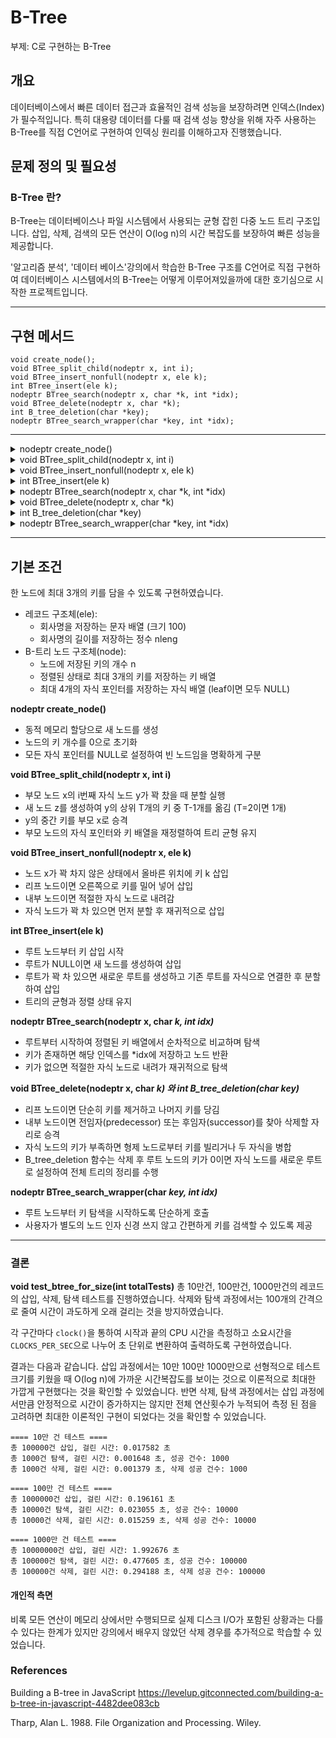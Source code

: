 # B-Tree
부제: C로 구현하는 B-Tree

## 개요
데이터베이스에서 빠른 데이터 접근과 효율적인 검색 성능을 보장하려면 인덱스(Index)가 필수적입니다. 특히 대용량 데이터를 다룰 때 검색 성능 향상을 위해 자주 사용하는 B-Tree를 직접 C언어로 구현하여 인덱싱 원리를 이해하고자 진행했습니다.

## 문제 정의 및 필요성
### B-Tree 란?
B-Tree는 데이터베이스나 파일 시스템에서 사용되는 균형 잡힌 다중 노드 트리 구조입니다. 삽입, 삭제, 검색의 모든 연산이 O(log n)의 시간 복잡도를 보장하여 빠른 성능을 제공합니다.

'알고리즘 분석', '데이터 베이스'강의에서 학습한 B-Tree 구조를 C언어로 직접 구현하여 데이터베이스 시스템에서의 B-Tree는 어떻게 이루어져있을까에 대한 호기심으로 시작한 프로젝트입니다.

---

## 구현 메서드

```
void create_node();
void BTree_split_child(nodeptr x, int i);
void BTree_insert_nonfull(nodeptr x, ele k);
int BTree_insert(ele k);
nodeptr BTree_search(nodeptr x, char *k, int *idx);
void BTree_delete(nodeptr x, char *k);
int B_tree_deletion(char *key);
nodeptr BTree_search_wrapper(char *key, int *idx);
```
---
<details>
<summary>nodeptr create_node()</summary>

```c
nodeptr create_node() {
    nodeptr x = (nodeptr)malloc(sizeof(node));
    if(x == NULL){ 
        perror("malloc"); 
        exit(1); 
    }
    x->n = 0;
    for(int i = 0; i < MAXK+1; i++){
        x->children[i] = NULL;
    }
    return x;
}
```

</details>

<details>
<summary>void BTree_split_child(nodeptr x, int i)</summary>

```c
void BTree_split_child(nodeptr x, int i) {
    nodeptr y = x->children[i];
    nodeptr z = create_node();
    z->n = T - 1;  // z에는 T-1개의 키가 저장됨 (T=2이면 1개)
    for(int j = 0; j < T - 1; j++){
         z->keys[j] = y->keys[j + T];
    }
    if(y->children[0] != NULL){
         for(int j = 0; j < T; j++){
              z->children[j] = y->children[j + T];
         }
    }
    y->n = T - 1;  // y는 T-1개의 키만 남김
    for(int j = x->n; j >= i + 1; j--){
         x->children[j+1] = x->children[j];
    }
    x->children[i+1] = z;
    for(int j = x->n - 1; j >= i; j--){
         x->keys[j+1] = x->keys[j];
    }
    x->keys[i] = y->keys[T-1];  // y의 중간 키 승격
    x->n++;
}
```

</details>

<details>
<summary>void BTree_insert_nonfull(nodeptr x, ele k)</summary>

```c
void BTree_insert_nonfull(nodeptr x, ele k) {
    int i = x->n - 1;
    if(x->children[0] == NULL) {  // leaf인 경우
         while(i >= 0 && strcmp(k.name, x->keys[i].name) < 0) {
              x->keys[i+1] = x->keys[i];
              i--;
         }
         x->keys[i+1] = k;
         x->n++;
    } else {
         while(i >= 0 && strcmp(k.name, x->keys[i].name) < 0) {
              i--;
         }
         i++;
         if(x->children[i]->n == MAXK) {  // 자식이 꽉 찼으면 먼저 분할
              BTree_split_child(x, i);
              if(strcmp(k.name, x->keys[i].name) > 0)
                  i++;
         }
         BTree_insert_nonfull(x->children[i], k);
    }
}
```

</details>

<details>
<summary>int BTree_insert(ele k)</summary>

```c
int BTree_insert(ele k) {
    if(root == NULL) {
         root = create_node();
         root->keys[0] = k;
         root->n = 1;
         return 1;
    }
    if(root->n == MAXK) {
         nodeptr s = create_node();
         s->children[0] = root;
         BTree_split_child(s, 0);
         int i = 0;
         if(strcmp(k.name, s->keys[0].name) > 0)
              i++;
         BTree_insert_nonfull(s->children[i], k);
         root = s;
         return 2;
    } else {
         BTree_insert_nonfull(root, k);
         return 1;
    }
}
```

</details>

<details>
<summary>nodeptr BTree_search(nodeptr x, char *k, int *idx)</summary>

```c
nodeptr BTree_search(nodeptr x, char *k, int *idx) {
    int i = 0;
    while(i < x->n && strcmp(k, x->keys[i].name) > 0)
         i++;
    if(i < x->n && strcmp(k, x->keys[i].name) == 0) {
         *idx = i;
         return x;
    }
    if(x->children[0] == NULL)
         return NULL;
    return BTree_search(x->children[i], k, idx);
}
```

</details>

<details>
<summary>void BTree_delete(nodeptr x, char *k)</summary>

```c
void BTree_delete(nodeptr x, char *k) {
    int idx = find_key(x, k);
    if(idx < x->n && strcmp(x->keys[idx].name, k) == 0) {
         // 키가 x에 있음
         if(x->children[0] == NULL) {
              for (int i = idx+1; i < x->n; i++)
                   x->keys[i-1] = x->keys[i];
              x->n--;
         } else {
              if(x->children[idx]->n >= T) {
                   ele pred = get_predecessor(x->children[idx]);
                   strcpy(x->keys[idx].name, pred.name);
                   x->keys[idx].nleng = pred.nleng;
                   BTree_delete(x->children[idx], pred.name);
              } else if(x->children[idx+1]->n >= T) {
                   ele succ = get_successor(x->children[idx+1]);
                   strcpy(x->keys[idx].name, succ.name);
                   x->keys[idx].nleng = succ.nleng;
                   BTree_delete(x->children[idx+1], succ.name);
              } else {
                   merge_nodes(x, idx);
                   BTree_delete(x->children[idx], k);
              }
         }
    } else {
         if(x->children[0] == NULL)
              return;
         int flag = (idx == x->n);
         if(x->children[idx]->n < T) {
              if(idx > 0 && x->children[idx-1]->n >= T)
                   borrow_from_prev(x, idx);
              else if(idx < x->n && x->children[idx+1]->n >= T)
                   borrow_from_next(x, idx);
              else {
                   if(idx < x->n)
                        merge_nodes(x, idx);
                   else
                        merge_nodes(x, idx-1);
              }
         }
         if(flag && idx > x->n)
              BTree_delete(x, k);
         else
              BTree_delete(x->children[idx], k);
    }
}
```

</details>

<details>
<summary>int B_tree_deletion(char *key)</summary>

```c
int B_tree_deletion(char *key) {
    if(root == NULL) return 0;
    BTree_delete(root, key);
    if(root->n == 0) {
         nodeptr tmp = root;
         root = root->children[0];
         free(tmp);
    }
    return 1;
}
```

</details>

<details>
<summary>nodeptr BTree_search_wrapper(char *key, int *idx)</summary>

```c
nodeptr BTree_search_wrapper(char *key, int *idx) {
    return BTree_search(root, key, idx);
}
```

</details>

---

## 기본 조건  
한 노드에 최대 3개의 키를 담을 수 있도록 구현하였습니다.
- 레코드 구조체(ele):  
  - 회사명을 저장하는 문자 배열 (크기 100)  
  - 회사명의 길이를 저장하는 정수 nleng  
- B-트리 노드 구조체(node):  
  - 노드에 저장된 키의 개수 n  
  - 정렬된 상태로 최대 3개의 키를 저장하는 키 배열  
  - 최대 4개의 자식 포인터를 저장하는 자식 배열 (leaf이면 모두 NULL)


**nodeptr create_node()**
- 동적 메모리 할당으로 새 노드를 생성  
- 노드의 키 개수를 0으로 초기화  
- 모든 자식 포인터를 NULL로 설정하여 빈 노드임을 명확하게 구분

**void BTree_split_child(nodeptr x, int i)**
- 부모 노드 x의 i번째 자식 노드 y가 꽉 찼을 때 분할 실행  
- 새 노드 z를 생성하여 y의 상위 T개의 키 중 T-1개를 옮김 (T=2이면 1개)  
- y의 중간 키를 부모 x로 승격  
- 부모 노드의 자식 포인터와 키 배열을 재정렬하여 트리 균형 유지

**void BTree_insert_nonfull(nodeptr x, ele k)**

- 노드 x가 꽉 차지 않은 상태에서 올바른 위치에 키 k 삽입  
- 리프 노드이면 오른쪽으로 키를 밀어 넣어 삽입  
- 내부 노드이면 적절한 자식 노드로 내려감  
- 자식 노드가 꽉 차 있으면 먼저 분할 후 재귀적으로 삽입

**int BTree_insert(ele k)**
- 루트 노드부터 키 삽입 시작  
- 루트가 NULL이면 새 노드를 생성하여 삽입  
- 루트가 꽉 차 있으면 새로운 루트를 생성하고 기존 루트를 자식으로 연결한 후 분할하여 삽입  
- 트리의 균형과 정렬 상태 유지

**nodeptr BTree_search(nodeptr x, char *k, int *idx)****
- 루트부터 시작하여 정렬된 키 배열에서 순차적으로 비교하며 탐색  
- 키가 존재하면 해당 인덱스를 *idx에 저장하고 노드 반환  
- 키가 없으면 적절한 자식 노드로 내려가 재귀적으로 탐색

**void BTree_delete(nodeptr x, char *k) 와 int B_tree_deletion(char *key)****
- 리프 노드이면 단순히 키를 제거하고 나머지 키를 당김  
- 내부 노드이면 전임자(predecessor) 또는 후임자(successor)를 찾아 삭제할 자리로 승격  
- 자식 노드의 키가 부족하면 형제 노드로부터 키를 빌리거나 두 자식을 병합  
- B_tree_deletion 함수는 삭제 후 루트 노드의 키가 0이면 자식 노드를 새로운 루트로 설정하여 전체 트리의 정리를 수행


**nodeptr BTree_search_wrapper(char *key, int *idx)****
- 루트 노드부터 키 탐색을 시작하도록 단순하게 호출  
- 사용자가 별도의 노드 인자 신경 쓰지 않고 간편하게 키를 검색할 수 있도록 제공
---
### 결론
**void test_btree_for_size(int totalTests)**
총 10만건, 100만건, 1000만건의 레코드의 삽입, 삭제, 탐색 테스트를 진행하였습니다.
삭제와 탐색 과정에서는 100개의 간격으로 줄여 시간이 과도하게 오래 걸리는 것을 방지하였습니다.

각 구간마다 `clock()`을 통하여 시작과 끝의 CPU 시간을 측정하고 소요시간을 `CLOCKS_PER_SEC`으로 나누어 초 단위로 변환하여 출력하도록 구현하였습니다. 

결과는 다음과 같습니다. 삽입 과정에서는 10만 100만 1000만으로 선형적으로 테스트 크기를 키웠을 때 O(log n)에 가까운 시간복잡도를 보이는 것으로 이론적으로 최대한 가깝게 구현했다는 것을 확인할 수 있었습니다. 
반면 삭제, 탐색 과정에서는 삽입 과정에서만큼 안정적으로 시간이 증가하지는 않지만 전체 연산횟수가 누적되어 측정 된 점을 고려하면 최대한 이론적인 구현이 되었다는 것을 확인할 수 있었습니다.
```
==== 10만 건 테스트 ====
총 100000건 삽입, 걸린 시간: 0.017582 초
총 1000건 탐색, 걸린 시간: 0.001648 초, 성공 건수: 1000
총 1000건 삭제, 걸린 시간: 0.001379 초, 삭제 성공 건수: 1000

==== 100만 건 테스트 ====
총 1000000건 삽입, 걸린 시간: 0.196161 초
총 10000건 탐색, 걸린 시간: 0.023055 초, 성공 건수: 10000
총 10000건 삭제, 걸린 시간: 0.015259 초, 삭제 성공 건수: 10000

==== 1000만 건 테스트 ====
총 10000000건 삽입, 걸린 시간: 1.992676 초
총 100000건 탐색, 걸린 시간: 0.477605 초, 성공 건수: 100000
총 100000건 삭제, 걸린 시간: 0.294188 초, 삭제 성공 건수: 100000
```
#### 개인적 측면
비록 모든 연산이 메모리 상에서만 수행되므로 실제 디스크 I/O가 포함된 상황과는 다를 수 있다는 한계가 있지만 강의에서 배우지 않았던 삭제 경우를 추가적으로 학습할 수 있었습니다. 

### References
Building a B-tree in JavaScript
https://levelup.gitconnected.com/building-a-b-tree-in-javascript-4482dee083cb

Tharp, Alan L. 1988. File Organization and Processing. Wiley.